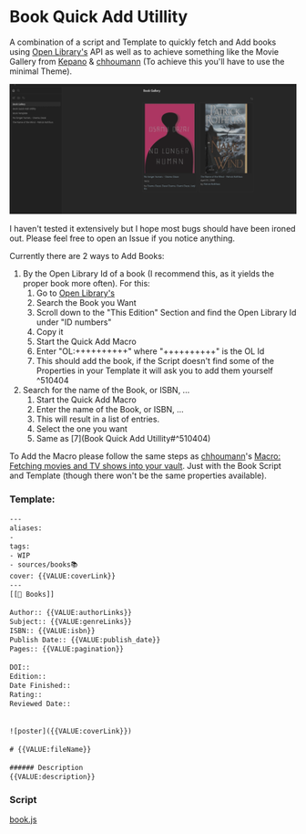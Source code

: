 # Book Quick Add Utillity

A combination of a script and Template to quickly fetch and Add books using [Open Library's](https://openlibrary.org/) API as well as to achieve something like the Movie Gallery from [Kepano](https://github.com/kepano) & [chhoumann](https://github.com/chhoumann) (To achieve this you'll have to use the minimal Theme).

![Book Gallery View.png](https://github.com/Mocca101/obsidian-utilities/blob/main/Quick%20Add%20books/imgs/Book%20Gallery%20View.png)

I haven't tested it extensively but I hope most bugs should have been ironed out. Please feel free to open an Issue if you notice anything.

Currently there are 2 ways to Add Books:
1. By the Open Library Id of a book (I recommend this, as it yields the proper book more often). For this:
	1. Go to [Open Library's](https://openlibrary.org/) 
	2. Search the Book you Want
	3. Scroll down to the "This Edition" Section and find the Open Library Id under "ID numbers"
	4. Copy it
	5. Start the Quick Add Macro 
	6. Enter "OL:++++++++++" where "++++++++++" is the OL Id
	7. This should add the book, if the Script doesn't find some of the Properties in your Template it will ask you to add them yourself ^510404
2. Search for the name of the Book, or ISBN, ...
	1. Start the Quick Add Macro 
	2. Enter the name of the Book, or ISBN, ...
	3. This will result in a list of entries. 
	4. Select the one you want
	5. Same as [7](Book Quick Add Utillity#^510404)

To Add the Macro please follow the same steps as [chhoumann](https://github.com/chhoumann)'s [Macro: Fetching movies and TV shows into your vault](https://github.com/chhoumann/quickadd/blob/master/docs/Examples/Macro_MovieAndSeriesScript.md). Just with the Book Script and Template (though there won't be the same properties available).

### Template:
```
---
aliases: 
- 
tags: 
- WIP
- sources/books📚
cover: {{VALUE:coverLink}}
---
[[📕 Books]]

Author:: {{VALUE:authorLinks}}
Subject:: {{VALUE:genreLinks}}
ISBN:: {{VALUE:isbn}}
Publish Date:: {{VALUE:publish_date}}
Pages:: {{VALUE:pagination}}

DOI::
Edition::
Date Finished::
Rating::
Reviewed Date:: 


![poster]({{VALUE:coverLink}})

# {{VALUE:fileName}}

###### Description
{{VALUE:description}}

```

### Script
[book.js](https://github.com/Mocca101/obsidian-utilities/blob/main/Quick%20Add%20books/books.js)
